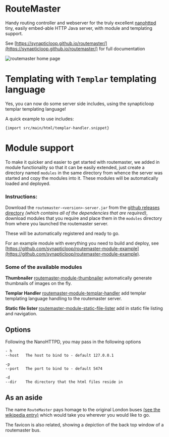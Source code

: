 # RouteMaster

Handy routing controller and webserver for the truly excellent [nanohttpd](https://github.com/NanoHttpd/nanohttpd) tiny, easily embed-able HTTP Java server, with module and templating support.

See [https://synapticloop.github.io/routemaster/](https://synapticloop.github.io/routemaster/) for full documentation

![routemaster home page](https://raw.github.com/synapticloop/routemaster/master/src/main/wiki/images/nano-httpd-home.png)

# Templating with `Templar` templating language

Yes, you can now do some server side includes, using the synapticloop templar templating language!

A quick example to use includes:

```
{import src/main/html/templar-handler.snippet}
```

# Module support

To make it quicker and easier to get started with routemaster, we added in module 
functionality so that it can be easily extended, just create a directory named 
`modules` in the same directory from whence the server was started and copy the 
modules into it.  These modules will be automatically loaded and deployed.

### Instructions:

Download the `routemaster-<version>-server.jar`  from the [github releases directory](https://github.com/synapticloop/routemaster/releases) *(which contains all of the dependencies that are required)*, download modules that you require and place them in the `modules` directory from where you launched the routemaster server.  

These will be automatically registered and ready to go.

For an example module with everything you need to build and deploy, see [https://github.com/synapticloop/routemaster-module-example](https://github.com/synapticloop/routemaster-module-example).

### Some of the available modules

**Thumbnailer** [routemaster-module-thumbnailer](https://github.com/synapticloop/routemaster-module-thumbnailer) automatically generate thumbnails of images on the fly.

**Templar Handler** [routemaster-module-templar-handler](https://github.com/synapticloop/routemaster-module-templar-handler) add templar templating language handling to the routemaster server.

**Static file lister** [routemaster-module-static-file-lister](https://github.com/synapticloop/routemaster-module-static-file-lister) add in static file listing and navigation.


## Options

Following the NanoHTTPD, you may pass in the following options

```
- h      
--host   The host to bind to - default 127.0.0.1

-p
--port   The port to bind to - default 5474

-d
--dir    The directory that the html files reside in

```

## As an aside

The name ```RouteMaster``` pays homage to the original London buses [(see the wikipedia entry)](http://en.wikipedia.org/wiki/Routemaster) which would take you wherever you would like to go.

The favicon is also related, showing a depiction of the back top window of a routemaster bus.
